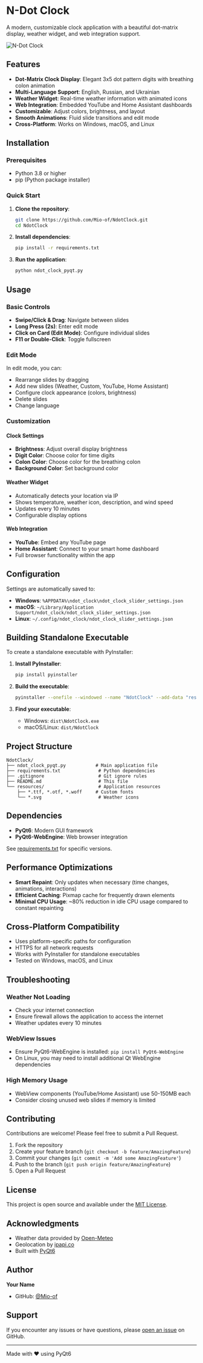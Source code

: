 # N-Dot Clock

A modern, customizable clock application with a beautiful dot-matrix display, weather widget, and web integration support.

![N-Dot Clock](<img width="1600" height="960" alt="_C__Users_Mio_Documents_py%20ver_improved_ndot_clock html (4)" src="https://github.com/user-attachments/assets/0fdfe7e4-6268-4253-b6bb-eb9c51a6e568" />)

## Features

- **Dot-Matrix Clock Display**: Elegant 3x5 dot pattern digits with breathing colon animation
- **Multi-Language Support**: English, Russian, and Ukrainian
- **Weather Widget**: Real-time weather information with animated icons
- **Web Integration**: Embedded YouTube and Home Assistant dashboards
- **Customizable**: Adjust colors, brightness, and layout
- **Smooth Animations**: Fluid slide transitions and edit mode
- **Cross-Platform**: Works on Windows, macOS, and Linux

## Installation

### Prerequisites

- Python 3.8 or higher
- pip (Python package installer)

### Quick Start

1. **Clone the repository**:
   ```bash
   git clone https://github.com/Mio-of/NdotClock.git
   cd NdotClock
   ```

2. **Install dependencies**:
   ```bash
   pip install -r requirements.txt
   ```

3. **Run the application**:
   ```bash
   python ndot_clock_pyqt.py
   ```

## Usage

### Basic Controls

- **Swipe/Click & Drag**: Navigate between slides
- **Long Press (2s)**: Enter edit mode
- **Click on Card (Edit Mode)**: Configure individual slides
- **F11 or Double-Click**: Toggle fullscreen

### Edit Mode

In edit mode, you can:
- Rearrange slides by dragging
- Add new slides (Weather, Custom, YouTube, Home Assistant)
- Configure clock appearance (colors, brightness)
- Delete slides
- Change language

### Customization

#### Clock Settings
- **Brightness**: Adjust overall display brightness
- **Digit Color**: Choose color for time digits
- **Colon Color**: Choose color for the breathing colon
- **Background Color**: Set background color

#### Weather Widget
- Automatically detects your location via IP
- Shows temperature, weather icon, description, and wind speed
- Updates every 10 minutes
- Configurable display options

#### Web Integration
- **YouTube**: Embed any YouTube page
- **Home Assistant**: Connect to your smart home dashboard
- Full browser functionality within the app

## Configuration

Settings are automatically saved to:
- **Windows**: `%APPDATA%\ndot_clock\ndot_clock_slider_settings.json`
- **macOS**: `~/Library/Application Support/ndot_clock/ndot_clock_slider_settings.json`
- **Linux**: `~/.config/ndot_clock/ndot_clock_slider_settings.json`

## Building Standalone Executable

To create a standalone executable with PyInstaller:

1. **Install PyInstaller**:
   ```bash
   pip install pyinstaller
   ```

2. **Build the executable**:
   ```bash
   pyinstaller --onefile --windowed --name "NdotClock" --add-data "resources;resources" ndot_clock_pyqt.py
   ```

3. **Find your executable**:
   - Windows: `dist\NdotClock.exe`
   - macOS/Linux: `dist/NdotClock`

## Project Structure

```
NdotClock/
├── ndot_clock_pyqt.py           # Main application file
├── requirements.txt              # Python dependencies
├── .gitignore                    # Git ignore rules
├── README.md                     # This file
└── resources/                    # Application resources
    ├── *.ttf, *.otf, *.woff     # Custom fonts
    └── *.svg                     # Weather icons
```

## Dependencies

- **PyQt6**: Modern GUI framework
- **PyQt6-WebEngine**: Web browser integration

See [requirements.txt](requirements.txt) for specific versions.

## Performance Optimizations

- **Smart Repaint**: Only updates when necessary (time changes, animations, interactions)
- **Efficient Caching**: Pixmap cache for frequently drawn elements
- **Minimal CPU Usage**: ~80% reduction in idle CPU usage compared to constant repainting

## Cross-Platform Compatibility

- Uses platform-specific paths for configuration
- HTTPS for all network requests
- Works with PyInstaller for standalone executables
- Tested on Windows, macOS, and Linux

## Troubleshooting

### Weather Not Loading
- Check your internet connection
- Ensure firewall allows the application to access the internet
- Weather updates every 10 minutes

### WebView Issues
- Ensure PyQt6-WebEngine is installed: `pip install PyQt6-WebEngine`
- On Linux, you may need to install additional Qt WebEngine dependencies

### High Memory Usage
- WebView components (YouTube/Home Assistant) use 50-150MB each
- Consider closing unused web slides if memory is limited

## Contributing

Contributions are welcome! Please feel free to submit a Pull Request.

1. Fork the repository
2. Create your feature branch (`git checkout -b feature/AmazingFeature`)
3. Commit your changes (`git commit -m 'Add some AmazingFeature'`)
4. Push to the branch (`git push origin feature/AmazingFeature`)
5. Open a Pull Request

## License

This project is open source and available under the [MIT License](LICENSE).

## Acknowledgments

- Weather data provided by [Open-Meteo](https://open-meteo.com/)
- Geolocation by [ipapi.co](https://ipapi.co/)
- Built with [PyQt6](https://www.riverbankcomputing.com/software/pyqt/)

## Author

**Your Name**
- GitHub: [@Mio-of](https://github.com/Mio-of)

## Support

If you encounter any issues or have questions, please [open an issue](https://github.com/yourusername/NdotClock/issues) on GitHub.

---

Made with ❤️ using PyQt6
